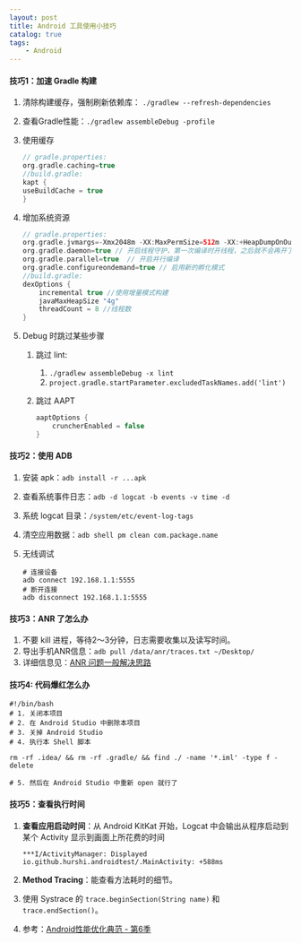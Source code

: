```yaml
---
layout: post
title: Android 工具使用小技巧
catalog: true
tags:
    - Android
---
```


#### 技巧1：加速 Gradle 构建

1. 清除构建缓存，强制刷新依赖库： `./gradlew --refresh-dependencies`

2. 查看Gradle性能：`./gradlew assembleDebug -profile`

3. 使用缓存

   ```groovy
   // gradle.properties:
   org.gradle.caching=true
   //build.gradle:
   kapt {
   useBuildCache = true
   }
   ```

4. 增加系统资源

   ```groovy
   // gradle.properties:
   org.gradle.jvmargs=-Xmx2048m -XX:MaxPermSize=512m -XX:+HeapDumpOnOutOfMemoryError -Dfile.encoding=UTF-8  // 配置编译时的虚拟机大小
   org.gradle.daemon=true // 开启线程守护，第一次编译时开线程，之后就不会再开了
   org.gradle.parallel=true  // 开启并行编译
   org.gradle.configureondemand=true // 启用新的孵化模式
   //build.gradle:
   dexOptions {
       incremental true //使用增量模式构建
       javaMaxHeapSize "4g"
       threadCount = 8 //线程数
   }
   ```

5. Debug 时跳过某些步骤

   1. 跳过 lint: 

      1. `./gradlew assembleDebug -x lint` 
      2. `project.gradle.startParameter.excludedTaskNames.add('lint')`

   2. 跳过 AAPT

      ```groovy
      aaptOptions {
          cruncherEnabled = false
      }
      ```

#### 技巧2：使用 ADB

1. 安装 apk：`adb install -r ...apk`

2. 查看系统事件日志：`adb -d logcat -b events -v time -d`

3. 系统 logcat 目录：`/system/etc/event-log-tags`

4. 清空应用数据：`adb shell pm clean com.package.name`

5. 无线调试

   ```shell
   # 连接设备
   adb connect 192.168.1.1:5555
   # 断开连接
   adb disconnect 192.168.1.1:5555
   ```


#### 技巧3：ANR 了怎么办

1. 不要 kill 进程，等待2～3分钟，日志需要收集以及读写时间。
2. 导出手机ANR信息：`adb pull /data/anr/traces.txt ~/Desktop/`
3.  详细信息见：[ANR 问题一般解决思路](https://www.jianshu.com/p/3959a601cea6)

#### 技巧4: 代码爆红怎么办

```shell
#!/bin/bash
# 1. 关闭本项目
# 2. 在 Android Studio 中删除本项目
# 3. 关掉 Android Studio
# 4. 执行本 Shell 脚本

rm -rf .idea/ && rm -rf .gradle/ && find ./ -name '*.iml' -type f -delete

# 5. 然后在 Android Studio 中重新 open 就行了
```

#### 技巧5：查看执行时间

1. **查看应用启动时间**：从 Android KitKat 开始，Logcat 中会输出从程序启动到某个 Activity 显示到画面上所花费的时间

   ```
   ***I/ActivityManager: Displayed io.github.hurshi.androidtest/.MainActivity: +588ms
   ```

2. **Method Tracing**：能查看方法耗时的细节。

3. 使用 Systrace 的 `trace.beginSection(String name)` 和 `trace.endSection()`。

4. 参考：[Android性能优化典范 - 第6季](http://hukai.me/android-performance-patterns-season-6/)



   
